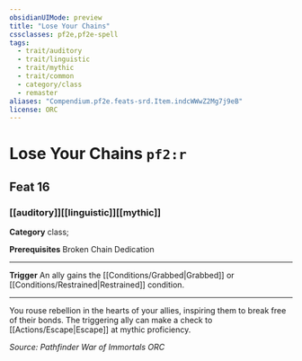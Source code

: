 ```yaml
---
obsidianUIMode: preview
title: "Lose Your Chains"
cssclasses: pf2e,pf2e-spell
tags:
  - trait/auditory
  - trait/linguistic
  - trait/mythic
  - trait/common
  - category/class
  - remaster
aliases: "Compendium.pf2e.feats-srd.Item.indcWWwZ2Mg7j9eB"
license: ORC
---
```

# Lose Your Chains `pf2:r`
## Feat 16
### [[auditory]][[linguistic]][[mythic]]

**Category** class; 



**Prerequisites** Broken Chain Dedication
* * *
**Trigger** An ally gains the [[Conditions/Grabbed|Grabbed]] or [[Conditions/Restrained|Restrained]] condition.

* * *

You rouse rebellion in the hearts of your allies, inspiring them to break free of their bonds. The triggering ally can make a check to [[Actions/Escape|Escape]] at mythic proficiency.

*Source: Pathfinder War of Immortals*
*ORC*